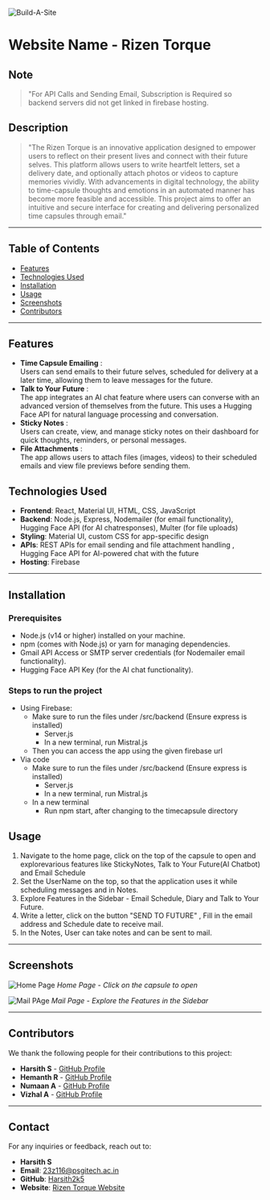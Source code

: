 ![Build-A-Site](https://i.imgur.com/nZPQ9If.png)

# Website Name - Rizen Torque

## Note

> "For API Calls and Sending Email, Subscription is Required so backend servers did not get linked in firebase hosting.

## Description
> "The Rizen Torque is an innovative application designed to empower users to reflect on their present lives and connect with their future selves. This platform allows users to write heartfelt letters, set a delivery date, and optionally attach photos or videos to capture memories vividly. With advancements in digital technology, the ability to time-capsule thoughts and emotions in an automated manner has become more feasible and accessible. This project aims to offer an intuitive and secure interface for creating and delivering personalized time capsules through email."

---

## Table of Contents

- [Features](#features)
- [Technologies Used](#technologies-used)
- [Installation](#installation)
- [Usage](#usage)
- [Screenshots](#screenshots)
- [Contributors](#contributors)

---

## Features

- **Time Capsule Emailing** : <br>
    Users can send emails to their future selves, scheduled for delivery at a later time,
    allowing them to leave messages for the future.
- **Talk to Your Future** : <br>
    The app integrates an AI chat feature where users can converse with an advanced
    version of themselves from the future. This uses a Hugging Face API for natural language processing and conversation.
- **Sticky Notes** : <br>
    Users can create, view, and manage sticky notes on their dashboard for quick
    thoughts, reminders, or personal messages.
- **File Attachments** : <br>
    The app allows users to attach files (images, videos) to their scheduled emails and
    view file previews before sending them.

## Technologies Used

- **Frontend**: React, Material UI, HTML, CSS, JavaScript
- **Backend**: Node.js, Express, Nodemailer (for email functionality), Hugging Face API (for AI chatresponses), Multer (for file uploads)
- **Styling**: Material UI, custom CSS for app-specific design
- **APIs**: REST APIs for email sending and file attachment handling , Hugging Face API for AI-powered chat with the future
- **Hosting**: Firebase

---

## Installation

### Prerequisites
- Node.js (v14 or higher) installed on your machine.
- npm (comes with Node.js) or yarn for managing dependencies.
- Gmail API Access or SMTP server credentials (for Nodemailer email functionality).
- Hugging Face API Key (for the AI chat functionality).

### Steps to run the project
- Using Firebase:
  - Make sure to run the files under /src/backend (Ensure express is installed)
    - Server.js
    - In a new terminal, run Mistral.js
  - Then you can access the app using the given firebase url
- Via code
  - Make sure to run the files under /src/backend (Ensure express is installed)
    - Server.js
    - In a new terminal, run Mistral.js
  - In a new terminal
    - Run npm start, after changing to the timecapsule directory

## Usage

1. Navigate to the home page, click on the top of the capsule to open and explorevarious features like StickyNotes, Talk to Your Future(AI Chatbot) and Email Schedule
2. Set the UserName on the top, so that the application uses it while scheduling messages and in Notes.
3. Explore Features in the Sidebar - Email Schedule, Diary and Talk to Your Future.
4. Write a letter, click on the button &quot;SEND TO FUTURE&quot; , Fill in the email address and Schedule date to receive mail.
5. In the Notes, User can take notes and can be sent to mail.

---

## Screenshots

![Home Page](https://github.com/user-attachments/assets/0905140f-7e8e-4cfe-9db5-5e65543aa3ff)
*Home Page - Click on the capsule to open*

![Mail PAge](https://github.com/user-attachments/assets/c0deaf96-9b1f-4b77-a54c-1e74a75374a2)
*Mail Page - Explore the Features in the Sidebar*

---

## Contributors

We thank the following people for their contributions to this project:

- **Harsith S** - [GitHub Profile](https://github.com/Harsith2k5)
- **Hemanth R** - [GitHub Profile](https://github.com/Hemanh07)
- **Numaan A** - [GitHub Profile](https://github.com/mohammednumaan)
- **Vizhal A** - [GitHub Profile](https://github.com/VizhalArumugam)

---

## Contact

For any inquiries or feedback, reach out to:

- **Harsith S**
- **Email**: [23z116@psgitech.ac.in](mailto:23z116@psgitech.ac.in)
- **GitHub**: [Harsith2k5](https://github.com/Harsith2k5)
- **Website**: [Rizen Torque Website](https://rizentorque-8fc4f.web.app)
